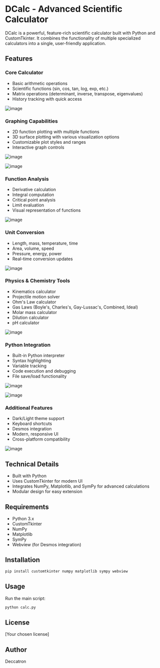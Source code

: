 # DCalc - Advanced Scientific Calculator

DCalc is a powerful, feature-rich scientific calculator built with Python and CustomTkinter. It combines the functionality of multiple specialized calculators into a single, user-friendly application.

## Features

### Core Calculator
- Basic arithmetic operations
- Scientific functions (sin, cos, tan, log, exp, etc.)
- Matrix operations (determinant, inverse, transpose, eigenvalues)
- History tracking with quick access

![image](https://github.com/user-attachments/assets/151df487-945e-48a4-a43c-46056ee319fa)

### Graphing Capabilities
- 2D function plotting with multiple functions
- 3D surface plotting with various visualization options
- Customizable plot styles and ranges
- Interactive graph controls

![image](https://github.com/user-attachments/assets/fd8de3b6-58a8-4c63-b55b-abcce6f9341d)

![image](https://github.com/user-attachments/assets/4514c5c8-298d-4208-a41c-857d6c7c8f43)

### Function Analysis
- Derivative calculation
- Integral computation
- Critical point analysis
- Limit evaluation
- Visual representation of functions

![image](https://github.com/user-attachments/assets/ae7e45f7-07d8-45af-bcdb-97b6955efbc2)

### Unit Conversion
- Length, mass, temperature, time
- Area, volume, speed
- Pressure, energy, power
- Real-time conversion updates

![image](https://github.com/user-attachments/assets/8367adb5-e5bc-4447-873e-13476f09aabe)

### Physics & Chemistry Tools
- Kinematics calculator
- Projectile motion solver
- Ohm's Law calculator
- Gas Laws (Boyle's, Charles's, Gay-Lussac's, Combined, Ideal)
- Molar mass calculator
- Dilution calculator
- pH calculator

![image](https://github.com/user-attachments/assets/7d988cae-21da-4f57-a821-93c75f77a0ee)

### Python Integration
- Built-in Python interpreter
- Syntax highlighting
- Variable tracking
- Code execution and debugging
- File save/load functionality

![image](https://github.com/user-attachments/assets/c7c6dcd4-bdd0-4ad0-a861-3d43e0a7a65d)

![image](https://github.com/user-attachments/assets/5e3439d8-ae66-4251-8093-d8e4f1b1da44)

### Additional Features
- Dark/Light theme support
- Keyboard shortcuts
- Desmos integration
- Modern, responsive UI
- Cross-platform compatibility

![image](https://github.com/user-attachments/assets/155e70b5-9f2a-4fbd-bf8f-727986713f1e)

## Technical Details
- Built with Python
- Uses CustomTkinter for modern UI
- Integrates NumPy, Matplotlib, and SymPy for advanced calculations
- Modular design for easy extension

## Requirements
- Python 3.x
- CustomTkinter
- NumPy
- Matplotlib
- SymPy
- Webview (for Desmos integration)

## Installation
```bash
pip install customtkinter numpy matplotlib sympy webview
```

## Usage
Run the main script:
```bash
python calc.py
```

## License
[Your chosen license]

## Author
Deccatron
